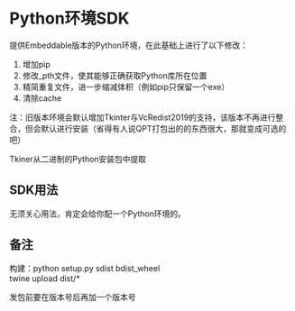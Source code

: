 # Python环境SDK
提供Embeddable版本的Python环境，在此基础上进行了以下修改：  
1. 增加pip
2. 修改_pth文件，使其能够正确获取Python库所在位置
3. 精简重复文件，进一步缩减体积（例如pip只保留一个exe）
4. 清除cache

注：旧版本环境会默认增加Tkinter与VcRedist2019的支持，该版本不再进行整合，但会默认进行安装（省得有人说QPT打包出的的东西很大，那就变成可选的吧）

Tkiner从二进制的Python安装包中提取

## SDK用法
无须关心用法，肯定会给你配一个Python环境的。

## 备注
构建：python setup.py sdist bdist_wheel  
twine upload dist/*

发包前要在版本号后再加一个版本号